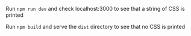 Run `npm run dev` and check localhost:3000 to see that a string of CSS is
printed

Run `npm build` and serve the `dist` directory to see that no CSS is printed
